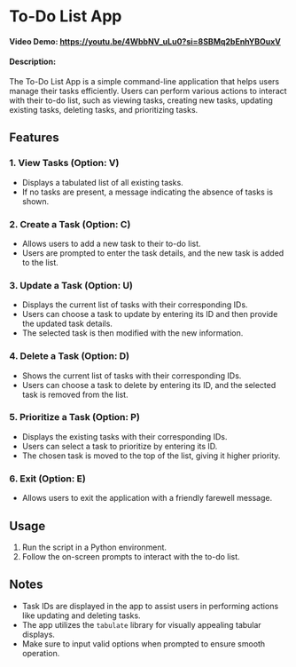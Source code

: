 # To-Do List App
#### Video Demo:  <https://youtu.be/4WbbNV_uLu0?si=8SBMq2bEnhYBOuxV>

#### Description:
The To-Do List App is a simple command-line application that helps users manage their tasks efficiently. Users can perform various actions to interact with their to-do list, such as viewing tasks, creating new tasks, updating existing tasks, deleting tasks, and prioritizing tasks.

## Features
### 1. View Tasks (Option: V)
   - Displays a tabulated list of all existing tasks.
   - If no tasks are present, a message indicating the absence of tasks is shown.

### 2. Create a Task (Option: C)
   - Allows users to add a new task to their to-do list.
   - Users are prompted to enter the task details, and the new task is added to the list.

### 3. Update a Task (Option: U)
   - Displays the current list of tasks with their corresponding IDs.
   - Users can choose a task to update by entering its ID and then provide the updated task details.
   - The selected task is then modified with the new information.

### 4. Delete a Task (Option: D)
   - Shows the current list of tasks with their corresponding IDs.
   - Users can choose a task to delete by entering its ID, and the selected task is removed from the list.

### 5. Prioritize a Task (Option: P)
   - Displays the existing tasks with their corresponding IDs.
   - Users can select a task to prioritize by entering its ID.
   - The chosen task is moved to the top of the list, giving it higher priority.

### 6. Exit (Option: E)
   - Allows users to exit the application with a friendly farewell message.

## Usage
1. Run the script in a Python environment.
2. Follow the on-screen prompts to interact with the to-do list.

## Notes
- Task IDs are displayed in the app to assist users in performing actions like updating and deleting tasks.
- The app utilizes the `tabulate` library for visually appealing tabular displays.
- Make sure to input valid options when prompted to ensure smooth operation.
